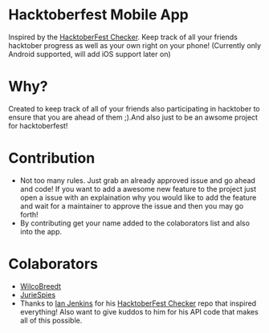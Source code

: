 # Hacktoberfest Mobile App
Inspired by the [HacktoberFest Checker](https://github.com/jenkoian/hacktoberfest-checker). Keep track of all your friends hacktober progress as well as your own right on your phone! (Currently only Android supported, will add iOS support later on)

# Why?
Created to keep track of all of your friends also participating in hacktober to ensure that you are ahead of them ;).And also just to be an awsome project for hacktoberfest!

# Contribution
* Not too many rules. Just grab an already approved issue and go ahead and code! If you want to add a awesome new feature to the project just open a issue with an explaination why you would like to add the feature and wait for a maintainer to approve the issue and then you may go forth!
* By contributing get your name added to the colaborators list and also into the app.

# Colaborators
* [WilcoBreedt](https://github.com/WilcoBreedt)
* [JurieSpies](https://github.com/JurieSpies)
* Thanks to [Ian Jenkins](https://github.com/jenkoian) for his [HacktoberFest Checker](https://github.com/jenkoian/hacktoberfest-checker) repo that inspired everything! Also want to give kuddos to him for his API code that makes all of this possible.
